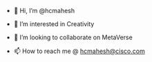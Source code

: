 - 👋 Hi, I’m @hcmahesh
- 👀 I’m interested in Creativity

- 💞️ I’m looking to collaborate on MetaVerse
- 📫 How to reach me @ hcmahesh@cisco.com

<!---
hcmahesh/hcmahesh is a ✨ special ✨ repository because its `README.md` (this file) appears on your GitHub profile.
You can click the Preview link to take a look at your changes.
--->
